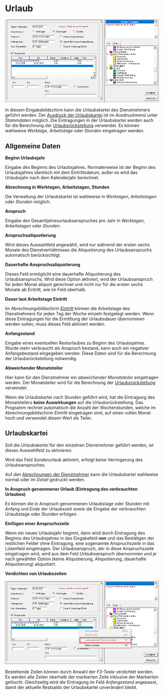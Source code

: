 # Urlaub

![Image](<img/image126.png>)

In diesem Eingabebildschirm kann die *Urlaubskartei* des Dienstnehmers geführt werden. Der [Ausdruck der Urlaubskartei](../Ausdrucke_allgemein/Ausdruck_Abrechnungen.md) ist im *Ausdruckmenü* unter *Stammdaten* möglich. Die Eintragungen in der Urlaubskartei werden auch für die Berechnung der [Urlaubsrückstellung](../Rückstellungen/Urlaubsrückstellung.md) verwendet. Es können wahlweise *Werktage*, *Arbeitstage* oder *Stunden* eingetragen werden.

## Allgemeine Daten

**Beginn Urlaubsjahr**

Eingabe des Beginns des Urlaubsjahres. Normalerweise ist der Beginn des Urlaubsjahres identisch mit dem Eintrittsdatum, außer es wird das Urlaubsjahr nach dem Kalenderjahr berechnet.

**Abrechnung in Werktagen, Arbeitstagen, Stunden**

Die Verwaltung der Urlaubskartei ist wahlweise in *Werktagen*, *Arbeitstagen* oder *Stunden* möglich.

**Anspruch**

Eingabe des Gesamtjahresurlaubsanspruches pro Jahr in *Werktagen*, *Arbeitstagen* oder *Stunden*.

**Anspruchsaliquotierung**

Wird dieses Auswahlfeld angewählt, wird nur während der ersten sechs Monate des Dienstverhältnisses die Aliquotierung des Urlaubsanspruchs automatisch berücksichtigt.

**Dauerhafte Anspruchsaliquotierung**

Dieses Feld ermöglicht eine dauerhafte Aliquotierung des Urlaubsanspruchs. Wird diese Option aktiviert, wird der Urlaubsanspruch für jeden Monat aliquot gerechnet und nicht nur für die ersten sechs Monate ab Eintritt, wie im Feld oberhalb.

**Dauer laut Arbeitstage Eintritt**

Im Abrechnungsbildschirm [*Eintritt*](../Abrechnungsbildschirme/Eintritt.md) können die Arbeitstage des Dienstnehmers für jeden Tag der Woche einzeln festgelegt werden. Wenn diese Eintragungen für die Ermittlung der Urlaubsdauer übernommen werden sollen, muss dieses Feld aktiviert werden.

**Anfangsstand**

Eingabe eines eventuellen Resturlaubes zu Beginn des Urlaubsjahres. Wurde mehr verbraucht als Anspruch bestand, kann auch ein negativer Anfangsbestand eingegeben werden. Diese Daten sind für die Berechnung der Urlaubsrückstellung notwendig.

**Abweichender Monatsteiler**

Hier kann für den Dienstnehmer ein *abweichender Monatsteiler* eingetragen werden. Der Monatsteiler wird für die Berechnung der [Urlaubsrückstellung](../Rückstellungen/Urlaubsrückstellung.md) verwendet.

Wenn die Urlaubskartei nach Stunden geführt wird, hat die Eintragung des Monatsteilers **keine Auswirkungen** auf die Urlaubsrückstellung. Das Programm rechnet automatisch die Anzahl der Wochenstunden, welche im Abrechnungsbildschirm *Eintritt* eingetragen sind, auf einen vollen Monat hoch und verwendet diesen Wert als Teiler.

## Urlaubskartei

Soll die *Urlaubskartei* für den einzelnen Dienstnehmer geführt werden, ist dieses Auswahlfeld zu aktivieren. 

Wird das Feld *Sonderurlaub* aktiviert, erfolgt keine Verringerung des Urlaubsanspruches.

Auf den [Abrechnungen der Dienstnehmer](../Ausdrucke_allgemein/Ausdruck_Abrechnungen.md) kann die Urlaubskartei wahlweise normal oder im *Detail* gedruckt werden.

**In Anspruch genommener Urlaub (Eintragung des verbrauchten Urlaubes)**

Es können die in Anspruch genommenen Urlaubstage oder Stunden mit Anfang und Ende der Urlaubszeit sowie die Eingabe der verbrauchten Urlaubstage oder Stunden erfolgen.

**Einfügen einer Anspruchszeile**

Wenn ein neues Urlaubsjahr beginnt, dann wird durch Eintragung des Beginns des Urlaubsjahres in das Eingabefeld **von** und das Bestätigen der restlichen Felder ohne Eintragung, eine sogenannte *Anspruchszeile* in das Listenfeld eingetragen. Der Urlaubsanspruch, der in diese Anspruchszeile eingetragen wird, wird aus dem Feld *Urlaubsanspruch*
übernommen und je nach gewählter Option (keine Aliquotierung, Aliquotierung, dauerhafte Aliquotierung) aliquotiert.

**Verdichten von Urlaubszeilen**

![Image](<img/image127.png>)

Bestehende Zeilen können durch Anwahl der *F3-Taste* verdichtet werden. Es werden alle Zeilen oberhalb der markierten Zeile inklusive der Markierten gelöscht. Gleichzeitig wird die Eintragung im Feld *Anfangsstand* angepasst, damit der aktuelle Restsaldo der Urlaubskartei unverändert bleibt.